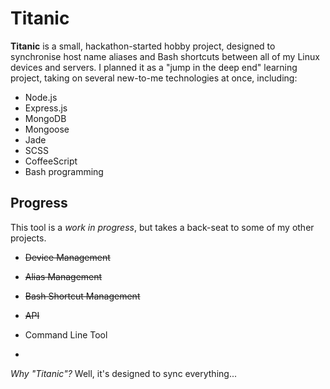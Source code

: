 # Titanic

**Titanic** is a small, hackathon-started hobby project, designed to synchronise host name aliases and Bash shortcuts between all of my Linux devices and servers. I planned it as a "jump in the deep end" learning project, taking on several new-to-me technologies at once, including:

- Node.js
- Express.js
- MongoDB
- Mongoose
- Jade
- SCSS
- CoffeeScript
- Bash programming

## Progress

This tool is a *work in progress*, but takes a back-seat to some of my other projects.

- ~~Device Management~~
- ~~Alias Management~~
- ~~Bash Shortcut Management~~
- ~~API~~
- Command Line Tool

-

*Why "Titanic"?* Well, it's designed to sync everything...
